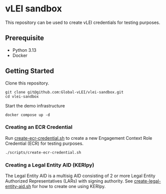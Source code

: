 # vLEI sandbox

This repository can be used to create vLEI credentials for testing purposes.

## Prerequisite

- Python 3.13
- Docker

## Getting Started

Clone this repository.

```
git clone git@github.com:Global-vLEI/vlei-sandbox.git
cd vlei-sandbox
```

Start the demo infrastructure

```
docker compose up -d
```


### Creating an ECR Credential

Run [create-ecr-credential.sh](./scripts/create-ecr-credential.sh) to create a new Engagement Context Role Credential (ECR) for testing purposes.

```
./scripts/create-ecr-credential.sh
```

### Creating a Legal Entity AID (KERIpy)

The Legal Entity AID is a multisig AID consisting of 2 or more Legal Entity Authorized Representatives (LARs) with signing authority. See [create-legal-entity-aid.sh](./scripts/create-legal-entity-aid.sh) for how to create one using KERIpy.
